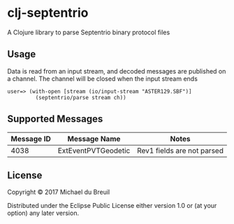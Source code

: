 # clj-septentrio

A Clojure library to parse Septentrio binary protocol files

## Usage

Data is read from an input stream, and decoded messages are published on a channel.
The channel will be closed when the input stream ends

```
user=> (with-open [stream (io/input-stream "ASTER129.SBF")]
         (septentrio/parse stream ch))
```

## Supported Messages

| Message ID | Message Name | Notes |
| ---------- | ------------ | ----- |
| 4038       | ExtEventPVTGeodetic | Rev1 fields are not parsed |

## License

Copyright © 2017 Michael du Breuil

Distributed under the Eclipse Public License either version 1.0 or (at
your option) any later version.

